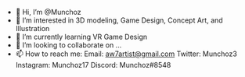 - 👋 Hi, I’m @Munchoz
- 👀 I’m interested in 3D modeling, Game Design, Concept Art, and Illustration
- 🌱 I’m currently learning VR Game Design
- 💞️ I’m looking to collaborate on ...
- 📫 How to reach me: Email: aw7artist@gmail.com Twitter: Munchoz3 Instagram: Munchoz17 Discord: Munchoz#8548

<!---
Munchoz/Munchoz is a ✨ special ✨ repository because its `README.md` (this file) appears on your GitHub profile.
You can click the Preview link to take a look at your changes.
--->
